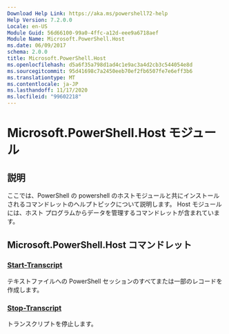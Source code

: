 ```yaml
---
Download Help Link: https://aka.ms/powershell72-help
Help Version: 7.2.0.0
Locale: en-US
Module Guid: 56d66100-99a0-4ffc-a12d-eee9a6718aef
Module Name: Microsoft.PowerShell.Host
ms.date: 06/09/2017
schema: 2.0.0
title: Microsoft.PowerShell.Host
ms.openlocfilehash: d5a6f35a798d1ad4c1e9ac3a4d2cb3c544054e8d
ms.sourcegitcommit: 95d41698c7a2450eeb70ef2fb6507fe7e6eff3b6
ms.translationtype: MT
ms.contentlocale: ja-JP
ms.lasthandoff: 11/17/2020
ms.locfileid: "99602218"
---
```

# Microsoft.PowerShell.Host モジュール

## 説明

ここでは、PowerShell の powershell のホストモジュールと共にインストールされるコマンドレットのヘルプトピックについて説明します。 Host モジュールには、ホスト プログラムからデータを管理するコマンドレットが含まれています。

## Microsoft.PowerShell.Host コマンドレット

### [Start-Transcript](Start-Transcript.md)
テキストファイルへの PowerShell セッションのすべてまたは一部のレコードを作成します。

### [Stop-Transcript](Stop-Transcript.md)
トランスクリプトを停止します。

